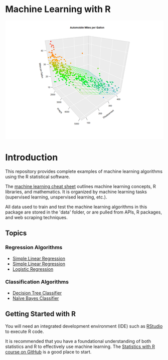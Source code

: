 # Machine Learning with R

![Multiple linear regression example](./images/MultipleLinearRegression.png)

# Introduction

This repository provides complete examples of machine learning algorithms using the R statistical software.

The [machine learning cheat sheet](./MachineLearningCheatSheet_R.pdf) outlines machine learning concepts, R libraries, and mathematics. It is organized by machine learning tasks (supervised learning, unspervised learning, etc.).

All data used to train and test the machine learning algorithms in this package are stored in the 'data' folder, or are pulled from APIs, R packages, and web scraping techniques.

## Topics

### Regression Algorithms

- [Simple Linear Regression](./algorithms/SimpleLinearRegression.R)
- [Simple Linear Regression](./algorithms/MultipleLinearRegression.R)
- [Logistic Regression](./algorithms/LogisticRegression.R)

### Classification Algorithms

- [Decision Tree Classifier](./algorithms/DecisionTreeClassifier.R)
- [Naïve Bayes Classifier](./algorithms/NaiveBayes.R)

## Getting Started with R

You will need an integrated development environment (IDE) such as [RStudio](https://www.rstudio.com/products/rstudio/download/) to execute R code.

It is recommended that you have a foundational understanding of both statistics and R to effectively use machine learning. The [Statistics with R course on GitHub](https://github.com/matthewfishermv/Statistics-with-R/) is a good place to start.
